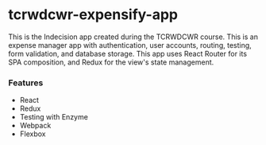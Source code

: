 # tcrwdcwr-expensify-app #

This is the Indecision app created during the TCRWDCWR course. This is an expense manager app with authentication, user accounts, routing, testing, form validation, and database storage. This app uses React Router for its SPA composition, and Redux for the view's state management.

### Features ###

* React
* Redux
* Testing with Enzyme
* Webpack
* Flexbox